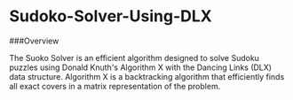 # Sudoko-Solver-Using-DLX

###Overview

The Suoko Solver is an efficient algorithm designed to solve Sudoku puzzles using Donald Knuth's Algorithm X with the Dancing Links (DLX) data structure. Algorithm X is a backtracking algorithm that efficiently finds all exact covers in a matrix representation of the problem.
